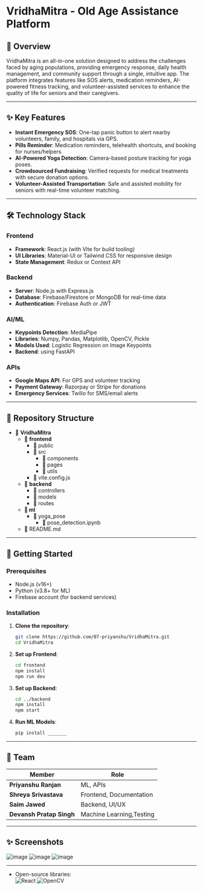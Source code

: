 # VridhaMitra - Old Age Assistance Platform

## 📌 Overview
VridhaMitra is an all-in-one solution designed to address the challenges faced by aging populations, providing emergency response, daily health management, and community support through a single, intuitive app. The platform integrates features like SOS alerts, medication reminders, AI-powered fitness tracking, and volunteer-assisted services to enhance the quality of life for seniors and their caregivers.

---

## ✨ Key Features
- **Instant Emergency SOS**: One-tap panic button to alert nearby volunteers, family, and hospitals via GPS.
- **Pills Reminder**: Medication reminders, telehealth shortcuts, and booking for nurses/helpers.
- **AI-Powered Yoga Detection**: Camera-based posture tracking for yoga poses.
- **Crowdsourced Fundraising**: Verified requests for medical treatments with secure donation options.
- **Volunteer-Assisted Transportation**: Safe and assisted mobility for seniors with real-time volunteer matching.

---

## 🛠️ Technology Stack
### Frontend
- **Framework**: React.js (with Vite for build tooling)
- **UI Libraries**: Material-UI or Tailwind CSS for responsive design
- **State Management**: Redux or Context API

### Backend
- **Server**: Node.js with Express.js
- **Database**: Firebase/Firestore or MongoDB for real-time data
- **Authentication**: Firebase Auth or JWT

### AI/ML
- **Keypoints Detection**: MediaPipe
- **Libraries**: Numpy, Pandas, Matplotlib, OpenCV, Pickle
- **Models Used**: Logistic Regression on Image Keypoints
- **Backend**: using FastAPI

### APIs
- **Google Maps API**: For GPS and volunteer tracking
- **Payment Gateway**: Razorpay or Stripe for donations
- **Emergency Services**: Twilio for SMS/email alerts

---

## 📂 Repository Structure
- 📂 **VridhaMitra**
  - 📂 **frontend**
    - 📂 public
    - 📂 src
      - 📂 components
      - 📂 pages
      - 📂 utils
    - 📜 vite.config.js
  - 📂 **backend**
    - 📂 controllers
    - 📂 models
    - 📂 routes
  - **📂 ml**
    - 📂 yoga_pose
      - 📜 pose_detection.ipynb
  - 📜 README.md
---

## 🚀 Getting Started
### Prerequisites
- Node.js (v16+)
- Python (v3.8+ for ML)
- Firebase account (for backend services)

### Installation
1. **Clone the repository**:
   ```bash
   git clone https://github.com/07-priyanshu/VridhaMitra.git
   cd VridhaMitra

2. **Set up Frontend**:
   ```bash
   cd frontend
   npm install
   npm run dev

3. **Set up Backend**:
   ```bash
   cd ../backend
   npm install
   npm start

3. **Run ML Models**:
   ```bash
   pip install _______
---

## 🌟 Team

| Member                  | Role                     |
|-------------------------|--------------------------|
| **Priyanshu Ranjan**    | ML, APIs                 |
| **Shreya Srivastava**   | Frontend, Documentation  |
| **Saim Jawed**          | Backend, UI/UX           |
| **Devansh Pratap Singh**| Machine Learning,Testing |
---

## ✨ Screenshots
![image](https://github.com/user-attachments/assets/cb22828c-cdcd-4b76-babf-8cef36bba013)
![image](https://github.com/user-attachments/assets/71d2a2af-783b-4700-8711-f1d9fc169d4e)
![image](https://github.com/user-attachments/assets/4bcd5023-0ca0-415a-8f0f-6be6a77e78fa)


---
- Open-source libraries:  
  ![React](https://img.shields.io/badge/-React-61DAFB?logo=react&logoColor=white)
  ![OpenCV](https://img.shields.io/badge/-OpenCV-5C3EE8?logo=opencv&logoColor=white)
